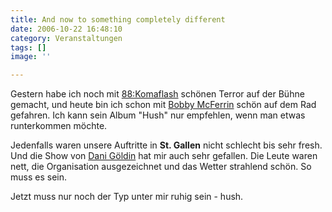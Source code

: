 ```yaml
---
title: And now to something completely different
date: 2006-10-22 16:48:10
category: Veranstaltungen
tags: []
image: ''

---
```


Gestern habe ich noch mit [88:Komaflash](http://www.88komaflash.de) schönen Terror auf der Bühne gemacht, und heute bin ich schon mit [Bobby McFerrin](http://www.bobbymcferrin.com/) schön auf dem Rad gefahren. Ich kann sein Album "Hush" nur empfehlen, wenn man etwas runterkommen möchte.  

  

Jedenfalls waren unsere Auftritte in **St. Gallen** nicht schlecht bis sehr fresh. Und die Show von [Dani Göldin](http://de.wikipedia.org/wiki/Dani_G%C3%B6ldin) hat mir auch sehr gefallen. Die Leute waren nett, die Organisation ausgezeichnet und das Wetter strahlend schön. So muss es sein.  

  

Jetzt muss nur noch der Typ unter mir ruhig sein - hush.
